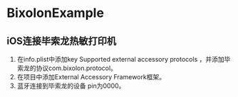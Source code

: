 # BixolonExample
## iOS连接毕索龙热敏打印机
1. 在info.plist中添加key Supported external accessory protocols ，并添加毕索龙的协议com.bixolon.protocol。
2. 在项目中添加External Accessory Framework框架。
3. 蓝牙连接到毕索龙的设备 pin为0000。
